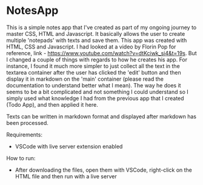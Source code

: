 # NotesApp
This is a simple notes app that I've created as part of my ongoing journey to master CSS, HTML and Javascript. It basically allows the user to create multiple 'notepads' with texts and save them. This app was created with HTML, CSS and Javascript. I had looked at a video by Florin Pop for reference, link - https://www.youtube.com/watch?v=dtKciwk_si4&t=19s. But I changed a couple of things with regards to how he creates his app. For instance, I found it much more simpler to just collect all the text in the textarea container after the user has clicked the 'edit' button and then display it in markdown on the 'main' container (please read the documentation to understand better what I mean). The way he does it seems to be a bit complicated and not something I could understand so I simply used what knowledge I had from the previous app that I created (Todo App), and then applied it here.

Texts can be written in markdown format and displayed after markdown has been processed. 

Requirements:
- VSCode with live server extension enabled

How to run:
- After downloading the files, open them with VSCode, right-click on the HTML file and then run with a live server
